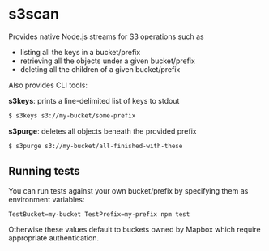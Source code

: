 # s3scan

Provides native Node.js streams for S3 operations such as
- listing all the keys in a bucket/prefix
- retrieving all the objects under a given bucket/prefix
- deleting all the children of a given bucket/prefix

Also provides CLI tools:

**s3keys**: prints a line-delimited list of keys to stdout

```sh
$ s3keys s3://my-bucket/some-prefix
```

**s3purge**: deletes all objects beneath the provided prefix

```sh
$ s3purge s3://my-bucket/all-finished-with-these
```

## Running tests

You can run tests against your own bucket/prefix by specifying them as environment variables:

```
TestBucket=my-bucket TestPrefix=my-prefix npm test
```

Otherwise these values default to buckets owned by Mapbox which require appropriate authentication.
